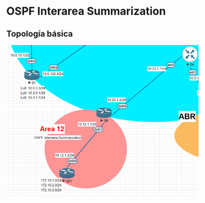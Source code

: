 # OSPF Interarea Summarization
## Topología básica
![Topología OSPF](./OSPF_Interarea_Summarization.png)

